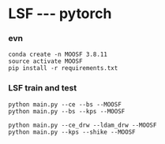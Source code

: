 # LSF --- pytorch

### evn 

```
conda create -n MOOSF 3.8.11   
source activate MOOSF 
pip install -r requirements.txt
```

### LSF train and test
```
python main.py --ce --bs --MOOSF
python main.py --bs --kps --MOOSF

python main.py --ce_drw --ldam_drw --MOOSF
python main.py --kps --shike --MOOSF
```

